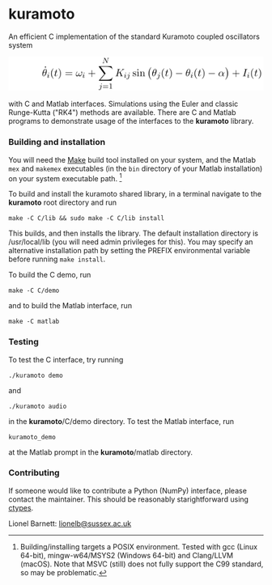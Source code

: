 # kuramoto
An efficient C implementation of the standard Kuramoto coupled oscillators system

<img src="formula.png">

with C and Matlab interfaces. Simulations using the Euler and classic Runge-Kutta ("RK4") methods are available. There are C and Matlab programs to demonstrate usage of the interfaces to the **kuramoto** library.

### Building and installation
You will need the [Make](https://www.gnu.org/software/make/) build tool installed on your system, and the Matlab `mex` and `makemex` executables (in the `bin` directory of your Matlab installation) on your system executable path. [^1]

To build and install the kuramoto shared library, in a terminal navigate to the **kuramoto** root directory and run
```
make -C C/lib && sudo make -C C/lib install
```
This builds, and then installs the library. The default installation directory is /usr/local/lib (you will need admin privileges for this).  You may specify an alternative installation path by setting the PREFIX environmental variable before running `make install`.

To build the C demo, run
```
make -C C/demo
```
and to build the Matlab interface, run
```
make -C matlab
```
### Testing
To test the C interface, try running
```
./kuramoto demo
```
and
```
./kuramoto audio
```
in the **kuramoto**/C/demo directory. To test the Matlab interface, run
```
kuramoto_demo
```
at the Matlab prompt in the **kuramoto**/matlab directory.

### Contributing
If someone would like to contribute a Python (NumPy) interface, please contact the maintainer. This should be reasonably starightforward using  [ctypes](https://docs.python.org/3/library/ctypes.html).

Lionel Barnett: lionelb@sussex.ac.uk
[^1]: Building/installing targets a POSIX environment. Tested with gcc (Linux 64-bit), mingw-w64/MSYS2 (Windows 64-bit) and Clang/LLVM (macOS). Note that MSVC (still) does not fully support the C99 standard, so may be problematic.
